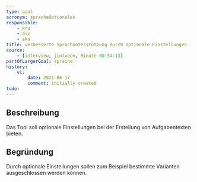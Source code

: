 ```yaml
---
type: goal
acronym: spracheOptionales
responsible: 
    - kru
    - duz
    - ako
title: verbesserte Sprachunterstützung durch optionale Einstellungen
source:
    - [interview, jintveen, Minute 00:54:13]
partOfLargerGoal: sprache
history:
    v1:
        date: 2021-06-17
        comment: initially created
todo: 
---
```


## Beschreibung
Das Tool soll optionale Einstellungen bei der Erstellung von Aufgabentexten bieten.

## Begründung
Durch optionale Einstellungen sollen zum Beispiel bestimmte Varianten ausgeschlossen werden können.